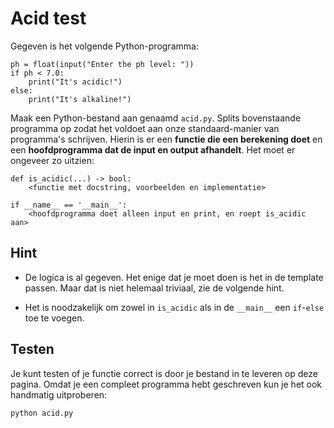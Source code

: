 # Acid test

Gegeven is het volgende Python-programma:

    ph = float(input("Enter the ph level: "))
    if ph < 7.0:
        print("It's acidic!")
    else:
        print("It's alkaline!")

Maak een Python-bestand aan genaamd `acid.py`. Splits bovenstaande programma op zodat het voldoet aan onze standaard-manier van programma's schrijven. Hierin is er een **functie die een berekening doet** en een **hoofdprogramma dat de input en output afhandelt**. Het moet er ongeveer zo uitzien:

    def is_acidic(...) -> bool:
        <functie met docstring, voorbeelden en implementatie>
    
    if __name__ == '__main__':
        <hoofdprogramma doet alleen input en print, en roept is_acidic aan>

## Hint

- De logica is al gegeven. Het enige dat je moet doen is het in de template passen. Maar dat is niet helemaal triviaal, zie de volgende hint.

- Het is noodzakelijk om zowel in `is_acidic` als in de `__main__` een `if`-`else` toe te voegen.

## Testen

Je kunt testen of je functie correct is door je bestand in te leveren op deze pagina. Omdat je een compleet programma hebt geschreven kun je het ook handmatig uitproberen:

    python acid.py
